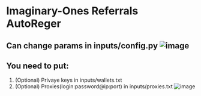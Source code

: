 # Imaginary-Ones Referrals AutoReger

## Can change params in inputs/config.py ![image](https://github.com/MsLolita/Imaginary-Ones/assets/58307006/0c304331-949c-4a63-9ebc-6d9cc23f46bb)
## You need to put:
 1. (Optional) Privaye keys in inputs/wallets.txt 
 2. (Optional) Proxies(login:password@ip:port) in inputs/proxies.txt 
    ![image](https://github.com/MsLolita/VeloData/assets/58307006/a2c95484-52b6-497a-b89e-73b89d953d8c) 

